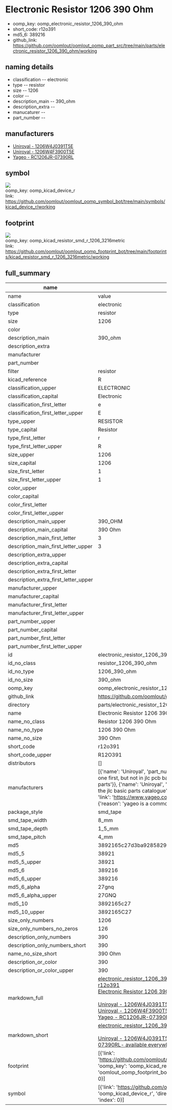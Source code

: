 # Electronic Resistor 1206 390 Ohm

  
* oomp_key: oomp_electronic_resistor_1206_390_ohm 
* short_code: r12o391
* md5_6: 389216  
* github_link: https://github.com/oomlout/oomlout_oomp_part_src/tree/main/parts/electronic_resistor_1206_390_ohm/working  
## naming details
* classification -- electronic
* type -- resistor
* size -- 1206
* color -- 
* description_main -- 390_ohm
* description_extra -- 
* manucaturer -- 
* part_number -- 


## manufacturers
* [Uniroyal - 1206W4J0391T5E]()  
* [Uniroyal - 1206W4F3900T5E]()  
* [Yageo - RC1206JR-07390RL](https://www.yageo.com/en/Chart/Download/pdf/RC1206JR-07390RL)  

## symbol

![](symbol/{index}/working/working_600.png)  
oomp_key: oomp_kicad_device_r  
link: https://github.com/oomlout/oomlout_oomp_symbol_bot/tree/main/symbols/kicad_device_r/working  

## footprint

![](footprint/{index}/working/working_600.png)  
oomp_key: oomp_kicad_resistor_smd_r_1206_3216metric  
link: https://github.com/oomlout/oomlout_oomp_footprint_bot/tree/main/footprints/kicad_resistor_smd_r_1206_3216metric/working  

## full_summary
| name | value | 
| --- | --- | 
| name | value | 
| classification | electronic | 
| type | resistor | 
| size | 1206 | 
| color |  | 
| description_main | 390_ohm | 
| description_extra |  | 
| manufacturer |  | 
| part_number |  | 
| filter | resistor | 
| kicad_reference | R | 
| classification_upper | ELECTRONIC | 
| classification_capital | Electronic | 
| classification_first_letter | e | 
| classification_first_letter_upper | E | 
| type_upper | RESISTOR | 
| type_capital | Resistor | 
| type_first_letter | r | 
| type_first_letter_upper | R | 
| size_upper | 1206 | 
| size_capital | 1206 | 
| size_first_letter | 1 | 
| size_first_letter_upper | 1 | 
| color_upper |  | 
| color_capital |  | 
| color_first_letter |  | 
| color_first_letter_upper |  | 
| description_main_upper | 390_OHM | 
| description_main_capital | 390 Ohm | 
| description_main_first_letter | 3 | 
| description_main_first_letter_upper | 3 | 
| description_extra_upper |  | 
| description_extra_capital |  | 
| description_extra_first_letter |  | 
| description_extra_first_letter_upper |  | 
| manufacturer_upper |  | 
| manufacturer_capital |  | 
| manufacturer_first_letter |  | 
| manufacturer_first_letter_upper |  | 
| part_number_upper |  | 
| part_number_capital |  | 
| part_number_first_letter |  | 
| part_number_first_letter_upper |  | 
| id | electronic_resistor_1206_390_ohm | 
| id_no_class | resistor_1206_390_ohm | 
| id_no_type | 1206_390_ohm | 
| id_no_size | 390_ohm | 
| oomp_key | oomp_electronic_resistor_1206_390_ohm | 
| github_link | https://github.com/oomlout/oomlout_oomp_part_src/tree/main/parts/electronic_resistor_1206_390_ohm/working | 
| directory | parts/electronic_resistor_1206_390_ohm | 
| name | Electronic Resistor 1206 390 Ohm | 
| name_no_class | Resistor 1206 390 Ohm | 
| name_no_type | 1206 390 Ohm | 
| name_no_size | 390 Ohm | 
| short_code | r12o391 | 
| short_code_upper | R12O391 | 
| distributors | [] | 
| manufacturers | [{'name': 'Uniroyal', 'part_number': '1206W4J0391T5E', 'link': '', 'id': 'manufacturer_uniroyal', 'note': {'reason': 'did this one first, but not in jlc pcb basic parts and 1 percent are and they are the same price', 'reason_short': 'not in jlc basic parts'}}, {'name': 'Uniroyal', 'part_number': '1206W4F3900T5E', 'link': '', 'id': 'manufacturer_uniroyal', 'note': {'reason': 'in the jlc basic parts catalogue', 'reason_short': 'jlc basic part'}}, {'name': 'Yageo', 'part_number': 'RC1206JR-07390RL', 'link': 'https://www.yageo.com/en/Chart/Download/pdf/RC1206JR-07390RL', 'id': 'manufacturer_yageo', 'note': {'reason': 'yageo is a commonly cross referenced part number', 'reason_short': 'available everywhere'}}] | 
| package_style | smd_tape | 
| smd_tape_width | 8_mm | 
| smd_tape_depth | 1_5_mm | 
| smd_tape_pitch | 4_mm | 
| md5 | 3892165c27d3ba9285829f8446ef4594 | 
| md5_5 | 38921 | 
| md5_5_upper | 38921 | 
| md5_6 | 389216 | 
| md5_6_upper | 389216 | 
| md5_6_alpha | 27gnq | 
| md5_6_alpha_upper | 27GNQ | 
| md5_10 | 3892165c27 | 
| md5_10_upper | 3892165C27 | 
| size_only_numbers | 1206 | 
| size_only_numbers_no_zeros | 126 | 
| description_only_numbers | 390 | 
| description_only_numbers_short | 390 | 
| name_no_size_short | 390 Ohm | 
| description_or_color | 390 | 
| description_or_color_upper | 390 | 
| markdown_full | [electronic_resistor_1206_390_ohm](https://github.com/oomlout/oomlout_oomp_part_src/tree/main/parts/electronic_resistor_1206_390_ohm/working)<br>[r12o391](https://github.com/oomlout/oomlout_oomp_part_src/tree/main/parts/electronic_resistor_1206_390_ohm/working)<br>[Electronic Resistor 1206 390 Ohm](https://github.com/oomlout/oomlout_oomp_part_src/tree/main/parts/electronic_resistor_1206_390_ohm/working)<br><br>[Uniroyal - 1206W4J0391T5E- not in jlc basic parts]() [(L)  ](https://www.lcsc.com/search?q=1206W4J0391T5E)[(D)  ](https://www.digikey.com/en/products?keywords=1206W4J0391T5E)[(M)  ](https://www.mouser.com/Search/Refine?Keyword=1206W4J0391T5E)[(N)  ](https://www.newark.com/search?st=1206W4J0391T5E)[(SZ)  ](https://so.szlcsc.com/global.html?k=1206W4J0391T5E)<br>[Uniroyal - 1206W4F3900T5E- jlc basic part]() [(L)  ](https://www.lcsc.com/search?q=1206W4F3900T5E)[(D)  ](https://www.digikey.com/en/products?keywords=1206W4F3900T5E)[(M)  ](https://www.mouser.com/Search/Refine?Keyword=1206W4F3900T5E)[(N)  ](https://www.newark.com/search?st=1206W4F3900T5E)[(SZ)  ](https://so.szlcsc.com/global.html?k=1206W4F3900T5E)<br>[Yageo - RC1206JR-07390RL- available everywhere](https://www.yageo.com/en/Chart/Download/pdf/RC1206JR-07390RL) [(L)  ](https://www.lcsc.com/search?q=RC1206JR-07390RL)[(D)  ](https://www.digikey.com/en/products?keywords=RC1206JR-07390RL)[(M)  ](https://www.mouser.com/Search/Refine?Keyword=RC1206JR-07390RL)[(N)  ](https://www.newark.com/search?st=RC1206JR-07390RL)[(SZ)  ](https://so.szlcsc.com/global.html?k=RC1206JR-07390RL)<br> | 
| markdown_short | [electronic_resistor_1206_390_ohm](https://github.com/oomlout/oomlout_oomp_part_src/tree/main/parts/electronic_resistor_1206_390_ohm/working)<br><br>[Uniroyal - 1206W4J0391T5E- not in jlc basic parts]()[Uniroyal - 1206W4F3900T5E- jlc basic part]()[Yageo - RC1206JR-07390RL- available everywhere](https://www.yageo.com/en/Chart/Download/pdf/RC1206JR-07390RL) | 
| footprint | [{'link': 'https://github.com/oomlout/oomlout_oomp_footprint_bot/tree/main/foootprntss/kicad_resistor_smd_r_1206_3216metric', 'oomp_key': 'oomp_kicad_resistor_smd_r_1206_3216metric', 'directory': 'oomlout_oomp_footprint_bot/footprints/kicad_resistor_smd_r_1206_3216metric//working/working.kicad_mod', 'index': 0}] | 
| symbol | [{'link': 'https://github.com/oomlout/oomlout_oomp_symbol_bot/tree/main/symbols/kicad_device_r', 'oomp_key': 'oomp_kicad_device_r', 'directory': 'oomlout_oomp_symbol_bot/symbols/kicad_device_r//working/working.kicad_sym', 'index': 0}] | 
